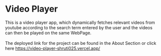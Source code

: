 # Video Player
This is a video player app, which dynamically fetches relevant videos from youtube according to the search term entered by the user and the videos can then be played on the same WebPage. <br/>
<br/>
The deployed link for the project can be found in the About Section or click here https://video-player-shruti025.vercel.app/
